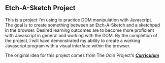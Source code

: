## Etch-A-Sketch Project

This is a project I'm using to practice DOM manipulation with Javascript.
The goal is to create something between an Etch-A-Sketch and a sketchpad in the browser.
Desired learning outcomes are to become more proficient with Javascript in general and working with the DOM.
By the completion of the project, I will have demonstrated my ability to create a working Javascript program with a visual interface within the browser.

The original idea for this project comes from The Odin Project's [_**Curriculum**_](https://www.theodinproject.com/lessons/etch-a-sketch-project)
